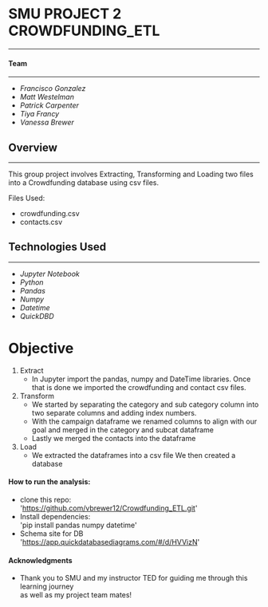 # SMU PROJECT 2 CROWDFUNDING_ETL
--------------------------------
#### Team
---------
* _Francisco Gonzalez_
* _Matt Westelman_
* _Patrick Carpenter_
* _Tiya Francy_
* _Vanessa Brewer_
  
## Overview
-----------
This group project involves Extracting, Transforming and Loading two files into a Crowdfunding database using csv files.<br>

 Files Used:
 * crowdfunding.csv
 * contacts.csv
   
## Technologies Used
--------------------
 * _Jupyter Notebook_
 * _Python_
 * _Pandas_
 * _Numpy_
 * _Datetime_
 * _QuickDBD_
   
# Objective

1. Extract
    - In Jupyter import the pandas, numpy and DateTime libraries. Once that is done we imported the crowdfunding and contact csv files.
3. Transform
   - We started by separating the category and sub category column into two separate columns and adding index numbers.
   - With the campaign dataframe we renamed columns to align with our goal and merged in the category and subcat dataframe
   - Lastly we merged the contacts into the dataframe
5. Load
    - We extracted the dataframes into a csv file
We then created a database


#### How to run the analysis:
* clone this repo:<br>
'https://github.com/vbrewer12/Crowdfunding_ETL.git'
* Install dependencies:<br>
  'pip install pandas numpy datetime'<br>
* Schema site for DB<br>
'https://app.quickdatabasediagrams.com/#/d/HVVizN'

#### Acknowledgments
- Thank you to SMU and my instructor TED for guiding me through this learning journey <br>
  as well as my project team mates!












